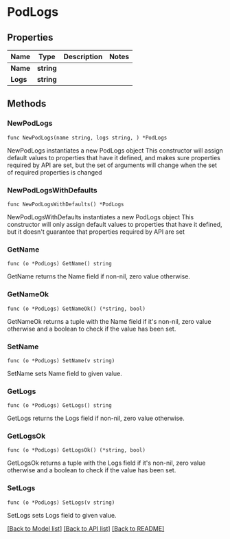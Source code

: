 # PodLogs

## Properties

Name | Type | Description | Notes
------------ | ------------- | ------------- | -------------
**Name** | **string** |  | 
**Logs** | **string** |  | 

## Methods

### NewPodLogs

`func NewPodLogs(name string, logs string, ) *PodLogs`

NewPodLogs instantiates a new PodLogs object
This constructor will assign default values to properties that have it defined,
and makes sure properties required by API are set, but the set of arguments
will change when the set of required properties is changed

### NewPodLogsWithDefaults

`func NewPodLogsWithDefaults() *PodLogs`

NewPodLogsWithDefaults instantiates a new PodLogs object
This constructor will only assign default values to properties that have it defined,
but it doesn't guarantee that properties required by API are set

### GetName

`func (o *PodLogs) GetName() string`

GetName returns the Name field if non-nil, zero value otherwise.

### GetNameOk

`func (o *PodLogs) GetNameOk() (*string, bool)`

GetNameOk returns a tuple with the Name field if it's non-nil, zero value otherwise
and a boolean to check if the value has been set.

### SetName

`func (o *PodLogs) SetName(v string)`

SetName sets Name field to given value.


### GetLogs

`func (o *PodLogs) GetLogs() string`

GetLogs returns the Logs field if non-nil, zero value otherwise.

### GetLogsOk

`func (o *PodLogs) GetLogsOk() (*string, bool)`

GetLogsOk returns a tuple with the Logs field if it's non-nil, zero value otherwise
and a boolean to check if the value has been set.

### SetLogs

`func (o *PodLogs) SetLogs(v string)`

SetLogs sets Logs field to given value.



[[Back to Model list]](../README.md#documentation-for-models) [[Back to API list]](../README.md#documentation-for-api-endpoints) [[Back to README]](../README.md)


